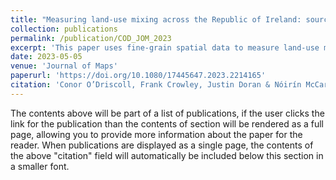 ```yaml
---
title: "Measuring land-use mixing across the Republic of Ireland: source data comparisons"
collection: publications
permalink: /publication/COD_JOM_2023
excerpt: 'This paper uses fine-grain spatial data to measure land-use mixing across the five major cities of the Republic of Ireland and creates high-quality cartographic outputs to visualise patterns in the distribution of land-use configurations.'
date: 2023-05-05
venue: 'Journal of Maps'
paperurl: 'https://doi.org/10.1080/17445647.2023.2214165'
citation: 'Conor O’Driscoll, Frank Crowley, Justin Doran & Nóirín McCarthy. 2023. Measuring land-use mixing across the Republic of Ireland: source data comparisons. Journal of Maps, 19:1, 1-7.'
---
```


The contents above will be part of a list of publications, if the user clicks the link for the publication than the contents of section will be rendered as a full page, allowing you to provide more information about the paper for the reader. When publications are displayed as a single page, the contents of the above "citation" field will automatically be included below this section in a smaller font.
